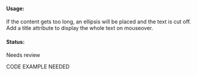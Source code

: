 #### Usage:

If the content gets too long, an ellipsis will be placed and the text is cut off. Add a title attribute to display the whole text on mouseover.

#### Status:

<p class="status review">Needs review</p>

CODE EXAMPLE NEEDED
